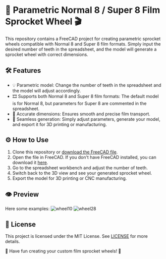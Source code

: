 # 🎥 Parametric Normal 8 / Super 8 Film Sprocket Wheel 🎬

This repository contains a FreeCAD project for creating parametric sprocket wheels compatible with Normal 8 and Super 8 film formats. Simply input the desired number of teeth in the spreadsheet, and the model will generate a sprocket wheel with correct dimensions.

## 🛠️ Features

- 💡 Parametric model: Change the number of teeth in the spreadsheet and the model will adjust accordingly.
- 🎞️ Supports both Normal 8 and Super 8 film formats: The default model is for Normal 8, but parameters for Super 8 are commented in the spreadsheet.
- 📏 Accurate dimensions: Ensures smooth and precise film transport.
- 🔄 Seamless generation: Simply adjust parameters, generate your model, and export it for 3D printing or manufacturing.

## ⚙️ How to Use

1. Clone this repository or [download the FreeCAD file](sprocketwheel.FCStd).
2. Open the file in FreeCAD. If you don't have FreeCAD installed, you can download it [here](https://www.freecadweb.org/downloads.php).
3. Go to the spreadsheet workbench and adjust the number of teeth.
4. Switch back to the 3D view and see your generated sprocket wheel.
5. Export the model for 3D printing or CNC manufacturing.

## 👁️ Preview

Here some examples:
![wheel10](https://github.com/simonbuehler/Super8SprocketWheel/assets/78061/3ee3add5-e589-4b91-a99c-fb7b64cc9927)
![wheel28](https://github.com/simonbuehler/Super8SprocketWheel/assets/78061/e90c14ef-be5a-4bc3-8aee-06be8c6a7e12)

## 📄 License

This project is licensed under the MIT License. See [LICENSE](LICENSE) for more details.

🎉 Have fun creating your custom film sprocket wheels! 🎉
